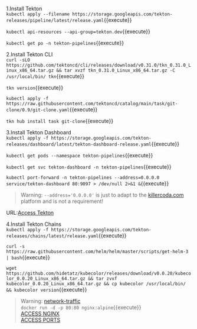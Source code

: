 
1.Install Tekton     
`kubectl apply --filename https://storage.googleapis.com/tekton-releases/pipeline/latest/release.yaml`{{execute}}    

`kubectl api-resources --api-group=tekton.dev`{{execute}}     
  
`kubectl get po -n tekton-pipelines`{{execute}}      

2.Install Tekton CLI    
`curl -sLO https://github.com/tektoncd/cli/releases/download/v0.31.0/tkn_0.31.0_Linux_x86_64.tar.gz && tar xvzf tkn_0.31.0_Linux_x86_64.tar.gz -C /usr/local/bin/ tkn`{{execute}}     

`tkn version`{{execute}}    

`kubectl apply -f https://raw.githubusercontent.com/tektoncd/catalog/main/task/git-clone/0.9/git-clone.yaml`{{execute}}      

`tkn hub install task git-clone`{{execute}}     

3.Install Tekton Dashboard     
`kubectl apply -f https://storage.googleapis.com/tekton-releases/dashboard/latest/tekton-dashboard-release.yaml`{{execute}}     

`kubectl get pods --namespace tekton-pipelines`{{execute}}    

`kubectl get svc tekton-dashboard -n tekton-pipelines`{{execute}}    

`kubectl port-forward -n tekton-pipelines --address=0.0.0.0 service/tekton-dashboard 80:9097 > /dev/null 2>&1 &`{{execute}}     

>Warning: `--address='0.0.0.0'` is just to adapt to the [killercoda.com](https://github.com/killercoda/scenario-examples/blob/main/network-traffic-kubernetes/step1.md) platform and is not a requirement!

URL:[Access Tekton]({{TRAFFIC_HOST1_80}})     

4.Install Tekton Chains    
`kubectl apply -f https://storage.googleapis.com/tekton-releases/chains/latest/release.yaml`{{execute}}       

`curl -s https://raw.githubusercontent.com/helm/helm/master/scripts/get-helm-3 | bash`{{execute}} 

`wget https://github.com/hidetatz/kubecolor/releases/download/v0.0.20/kubecolor_0.0.20_Linux_x86_64.tar.gz && tar zvxf kubecolor_0.0.20_Linux_x86_64.tar.gz && cp kubecolor /usr/local/bin/ && kubecolor version`{{execute}} 

>Warning:  [network-traffic](https://github.com/killercoda/scenario-examples/blob/main/network-traffic/step1.md)     
`docker run -d -p 80:80 nginx:alpine`{{execute}}       
[ACCESS NGINX]({{TRAFFIC_HOST1_80}})    
[ACCESS PORTS]({{TRAFFIC_SELECTOR}})
